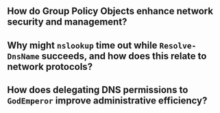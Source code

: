
## How do Group Policy Objects enhance network security and management?


## Why might `nslookup` time out while `Resolve-DnsName` succeeds, and how does this relate to network protocols?


## How does delegating DNS permissions to `GodEmperor` improve administrative efficiency?

 